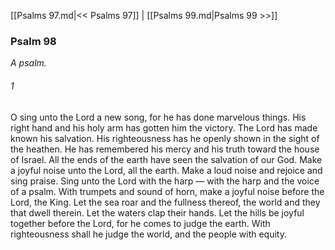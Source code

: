 [[Psalms 97.md|<< Psalms 97]]  |  [[Psalms 99.md|Psalms 99 >>]]

### Psalm 98

*A psalm.*

###### 1
O sing unto the Lord a new song, for he has done marvelous things. His right hand and his holy arm has gotten him the victory. The Lord has made known his salvation. His righteousness has he openly shown in the sight of the heathen. He has remembered his mercy and his truth toward the house of Israel. All the ends of the earth have seen the salvation of our God. Make a joyful noise unto the Lord, all the earth. Make a loud noise and rejoice and sing praise. Sing unto the Lord with the harp — with the harp and the voice of a psalm. With trumpets and sound of horn, make a joyful noise before the Lord, the King. Let the sea roar and the fullness thereof, the world and they that dwell therein. Let the waters clap their hands. Let the hills be joyful together before the Lord, for he comes to judge the earth. With righteousness shall he judge the world, and the people with equity.